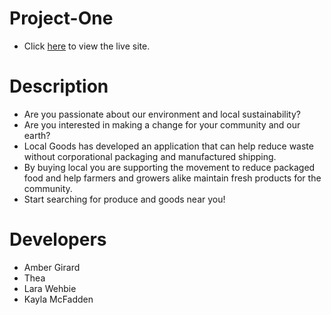 # Project-One
* Click [here](https://march-project.github.io/Project-One-March/) to view the live site. 

# Description
* Are you passionate about our environment and local sustainability?
* Are you interested in making a change for your community and our earth?
* Local Goods has developed an application that can help reduce waste without corporational packaging and manufactured shipping. 
* By buying local you are supporting the movement to reduce packaged food and help farmers and growers alike maintain fresh products for    the community. 
* Start searching for produce and goods near you!

# Developers
* Amber Girard
* Thea
* Lara Wehbie
* Kayla McFadden 
